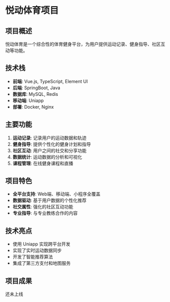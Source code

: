 # 悦动体育项目

## 项目概述

悦动体育是一个综合性的体育健身平台，为用户提供运动记录、健身指导、社区互动等功能。

## 技术栈

- **前端**: Vue.js, TypeScript, Element UI
- **后端**: SpringBoot, Java
- **数据库**: MySQL, Redis
- **移动端**: Uniapp
- **部署**: Docker, Nginx

## 主要功能

1. **运动记录**: 记录用户的运动数据和轨迹
2. **健身指导**: 提供个性化的健身计划和指导
3. **社区互动**: 用户之间的社交和分享功能
4. **数据统计**: 运动数据的分析和可视化
5. **课程管理**: 在线健身课程和直播

## 项目特色

- **全平台支持**: Web端、移动端、小程序全覆盖
- **数据驱动**: 基于用户数据的个性化推荐
- **社交属性**: 强化的社区互动功能
- **专业指导**: 与专业教练合作的内容

## 技术亮点

- 使用 Uniapp 实现跨平台开发
- 实现了实时运动数据同步
- 开发了智能推荐算法
- 集成了第三方支付和地图服务

## 项目成果
还未上线